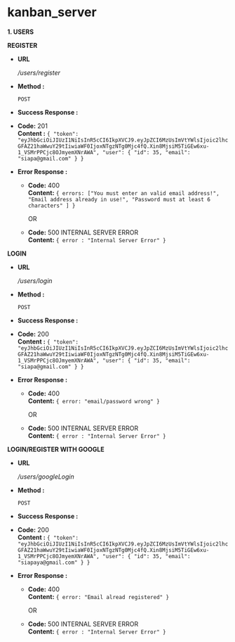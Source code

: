 # kanban_server

**1. USERS**

**REGISTER**

* **URL**

    _/users/register_

* **Method :**

    `POST`

* **Success Response :**

* **Code:** 201 <br />
    **Content :** `{
      "token": "eyJhbGciOiJIUzI1NiIsInR5cCI6IkpXVCJ9.eyJpZCI6MzUsImVtYWlsIjoic2lhcGFAZ21haWwuY29tIiwiaWF0IjoxNTgzNTg0Mjc4fQ.Xin8MjsiM5TiGEw6xu-1_VSMrPPCjc8OJmyemXNrAWA",
      "user": {
        "id": 35,
        "email": "siapa@gmail.com"
      }
    }`

* **Error Response :**

  * **Code:** 400 <br />
    **Content:** `{ errors: ["You must enter an valid email address!",
    "Email address already in use!",
    "Password must at least 6 characters"
  ] }`

    OR

  * **Code:** 500 INTERNAL SERVER ERROR <br />
    **Content:** `{ error : "Internal Server Error" }`


**LOGIN**

* **URL**

    _/users/login_

* **Method :**

    `POST`

* **Success Response :**

* **Code:** 200 <br />
    **Content :** `{
      "token": "eyJhbGciOiJIUzI1NiIsInR5cCI6IkpXVCJ9.eyJpZCI6MzUsImVtYWlsIjoic2lhcGFAZ21haWwuY29tIiwiaWF0IjoxNTgzNTg0Mjc4fQ.Xin8MjsiM5TiGEw6xu-1_VSMrPPCjc8OJmyemXNrAWA",
      "user": {
        "id": 35,
        "email": "siapa@gmail.com"
      }
    }`

* **Error Response :**

  * **Code:** 400 <br />
    **Content:** `{ error: "email/password wrong" }`

    OR

  * **Code:** 500 INTERNAL SERVER ERROR <br />
    **Content:** `{ error : "Internal Server Error" }`


**LOGIN/REGISTER WITH GOOGLE**

* **URL**

    _/users/googleLogin_

* **Method :**

    `POST`

* **Success Response :**

* **Code:** 200 <br />
    **Content :** `{
      "token": "eyJhbGciOiJIUzI1NiIsInR5cCI6IkpXVCJ9.eyJpZCI6MzUsImVtYWlsIjoic2lhcGFAZ21haWwuY29tIiwiaWF0IjoxNTgzNTg0Mjc4fQ.Xin8MjsiM5TiGEw6xu-1_VSMrPPCjc8OJmyemXNrAWA",
      "user": {
        "id": 35,
        "email": "siapaya@gmail.com"
      }
    }`

* **Error Response :**

  * **Code:** 400 <br />
    **Content:** `{ error: "Email alread registered" }`

    OR

  * **Code:** 500 INTERNAL SERVER ERROR <br />
    **Content:** `{ error : "Internal Server Error" }`


